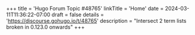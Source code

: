 +++
title = 'Hugo Forum Topic #48765'
linkTitle = 'Home'
date = 2024-03-11T11:36:22-07:00
draft = false
details = 'https://discourse.gohugo.io/t/48765'
description = "Intersect 2 term lists broken in 0.123.0 onwards"
+++
